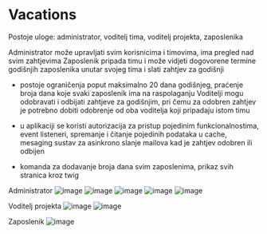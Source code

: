 # Vacations
Postoje uloge: administrator, voditelj tima, voditelj projekta, zaposlenika

Administrator može upravljati svim korisnicima i timovima, ima pregled nad svim zahtjevima
Zaposlenik pripada timu i može vidjeti dogovorene termine godišnjih zaposlenika unutar svojeg tima i slati zahtjev za godišnji
  - postoje ograničenja poput maksimalno 20 dana godišnjeg, praćenje broja dana koje svaki zaposlenik ima na raspolaganju
Voditelji mogu odobravati i odbijati zahtjeve za godišnjim, pri čemu za odobren zahtjev je potrebno dobiti odobrenje od oba voditelja koji pripadaju istom timu

- u aplikaciji se koristi autorizacija za pristup pojedinim funkcionalnostima, event listeneri, spremanje i čitanje pojedinih podataka u cache, mesaging sustav za asinkrono slanje mailova kad je zahtjev odobren ili odbijen
- komanda za dodavanje broja dana svim zaposlenima, prikaz svih stranica kroz twig

Administrator
![image](https://github.com/KusicDavor/Projekti/assets/81571301/7963d1fa-971d-4beb-bd1d-8bc9d6c29f91)
![image](https://github.com/KusicDavor/Projekti/assets/81571301/0ff765b8-0e66-4aa0-9685-789b022d693f)
![image](https://github.com/KusicDavor/Projekti/assets/81571301/a4b1d248-45e1-4b1b-950c-948891f822d8)
![image](https://github.com/KusicDavor/Projekti/assets/81571301/7508ae66-bec1-4543-adec-4f768e317dd2)
![image](https://github.com/KusicDavor/Projekti/assets/81571301/33253a13-a4a1-47b1-b441-01221125061e)

Voditelj projekta
![image](https://github.com/KusicDavor/Projekti/assets/81571301/04fc1af7-6cb7-47a1-8465-a96de660010b)
![image](https://github.com/KusicDavor/Projekti/assets/81571301/6c3b26db-f877-4d23-a0f3-6fe9274a3ee9)


Zaposlenik
![image](https://github.com/KusicDavor/Projekti/assets/81571301/ef86eb8d-4ff7-4208-be3d-876e39b02e64)
